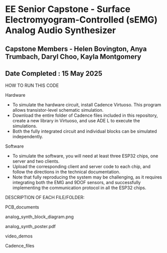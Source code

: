 # EE Senior Capstone - Surface Electromyogram-Controlled (sEMG) Analog Audio Synthesizer
## Capstone Members - Helen Bovington, Anya Trumbach, Daryl Choo, Kayla Montgomery
## Date Completed : 15 May 2025 

HOW TO RUN THIS CODE

Hardware
- To simulate the hardware circuit, install Cadence Virtuoso. This program allows transistor-level schematic simulation.
- Download the entire folder of Cadence files included in this repository, create a new library in Virtuoso, and use ADE L to execute the simulations.
- Both the fully integrated circuit and individual blocks can be simulated independently.

Software
- To simulate the software, you will need at least three ESP32 chips, one server and two clients.
- Upload the corresponding client and server code to each chip, and follow the directions in the technical documentation.
- Note that fully reproducing the system may be challenging, as it requires integrating both the EMG and 9DOF sensors, and successfully implementing the communication protocol in all the ESP32 chips.


DESCRIPTION OF EACH FILE/FOLDER: 

PCB_documents

analog_synth_block_diagram.png

analog_synth_poster.pdf

video_demos

Cadence_files 

